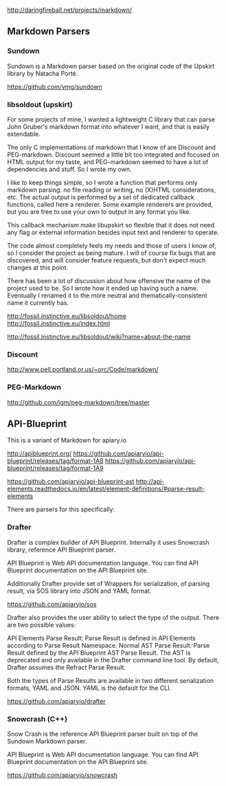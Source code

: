 

http://daringfireball.net/projects/markdown/

Markdown Parsers
----------------

### Sundown

Sundown is a Markdown parser based on the original code of the Upskirt library by Natacha Porté.

https://github.com/vmg/sundown

### libsoldout (upskirt)

For some projects of mine, I wanted a lightweight C library that can parse John Gruber's markdown format into whatever I want, and that is easily extendable.

The only C implementations of markdown that I know of are Discount and PEG-markdown. Discount seemed a little bit too integrated and focused on HTML output for my taste, and PEG-markdown seemed to have a lot of dependencies and stuff. So I wrote my own.

I like to keep things simple, so I wrote a function that performs only markdown parsing: no file reading or writing, no (X)HTML considerations, etc. The actual output is performed by a set of dedicated callback functions, called here a renderer. Some example renderers are provided, but you are free to use your own to output in any format you like.

This callback mechanism make libupskirt so flexible that it does not need any flag or external information besides input text and renderer to operate.

The code almost completely feels my needs and those of users I know of, so I consider the project as being mature. I will of course fix bugs that are discovered, and will consider feature requests, but don't expect much changes at this point.

There has been a lot of discussion about how offensive the name of the project used to be. So I wrote how it ended up having such a name. Eventually I renamed it to the more neutral and thematically-consistent name it currently has.

http://fossil.instinctive.eu/libsoldout/home
http://fossil.instinctive.eu/index.html

http://fossil.instinctive.eu/libsoldout/wiki?name=about-the-name

### Discount

http://www.pell.portland.or.us/~orc/Code/markdown/

### PEG-Markdown

http://github.com/jgm/peg-markdown/tree/master

API-Blueprint
-------------

This is a variant of Markdown for apiary.io

http://apiblueprint.org/
https://github.com/apiaryio/api-blueprint/releases/tag/format-1A8
https://github.com/apiaryio/api-blueprint/releases/tag/format-1A9

https://github.com/apiaryio/api-blueprint-ast
http://api-elements.readthedocs.io/en/latest/element-definitions/#parse-result-elements

There are parsers for this specifically:

### Drafter

Drafter is complex builder of API Blueprint. Internally it uses
Snowcrash library, reference API Blueprint parser.

API Blueprint is Web API documentation language. You can find API
Blueprint documentation on the API Blueprint site.

Additionally Drafter provide set of Wrappers for serialization, of
parsing result, via SOS library into JSON and YAML format.

https://github.com/apiaryio/sos

Drafter also provides the user ability to select the type of the
output. There are two possible values:

API Elements Parse Result: Parse Result is defined in API Elements
according to Parse Result Namespace.  Normal AST Parse Result: Parse
Result defined by the API Blueprint AST Parse Result. The AST is
deprecated and only available in the Drafter command line tool.  By
default, Drafter assumes the Refract Parse Result.

Both the types of Parse Results are available in two different
serialization formats, YAML and JSON. YAML is the default for the
CLI.

https://github.com/apiaryio/drafter

### Snowcrash (C++)

Snow Crash is the reference API Blueprint parser built on top of
the Sundown Markdown parser.

API Blueprint is Web API documentation language. You can find API
Blueprint documentation on the API Blueprint site.

https://github.com/apiaryio/snowcrash


<!-- vim: set autoindent expandtab sw=4 syntax=markdown: -->
